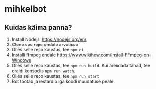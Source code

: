 # mihkelbot

## Kuidas käima panna?
1) Install Nodejs: https://nodejs.org/en/
2) Clone see repo endale arvutisse
3) Olles selle repo kaustas, tee `npm ci`
4) Installi ffmpeg endale https://www.wikihow.com/Install-FFmpeg-on-Windows
5) Olles selle repo kaustas, tee `npm run build`. Kui arendada tahad, tee eraldi konsoolis `npm run watch`.
6) Olles selle repo kaustas, tee `npm run start`
7) Bot töötab ja restardib iga koodi muudatuse peale.